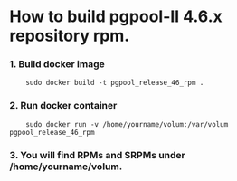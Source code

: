 How to build pgpool-II 4.6.x repository rpm.
==================

### 1. Build docker image

```
	sudo docker build -t pgpool_release_46_rpm .
```

### 2. Run docker container

```
	sudo docker run -v /home/yourname/volum:/var/volum pgpool_release_46_rpm
```
### 3. You will find RPMs and SRPMs under /home/yourname/volum.
